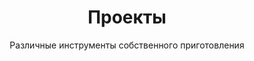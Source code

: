 ---
widget: portfolio
headless: true
active: true
weight: 80
title: Проекты
subtitle: Различные инструменты собственного приготовления
content:
  page_type: project
  filter_default: 0
  filter_button:
    - name: Все
      tag: "*"
    - name: Отладка
      tag: отладка
    - name: Тестирование
      tag: тестирование
    - name: Безопасность
      tag: криптография
    - name: Производительность
      tag: производительность
design:
  columns: "2"
  # Toggle between the various page layout types.
  #   1 = List
  #   2 = Compact
  #   3 = Card
  #   5 = Showcase  
  view: 3
  flip_alt_rows: false
  background: {}
advanced:
  css_style: ""
  css_class: ""
---